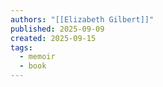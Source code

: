 ```yaml
---
authors: "[[Elizabeth Gilbert]]"
published: 2025-09-09
created: 2025-09-15
tags:
  - memoir
  - book
---
```

